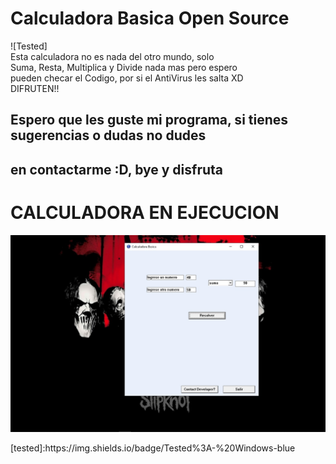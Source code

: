 # Calculadora Basica Open Source
![Tested]
</br>
Esta calculadora no es nada del otro mundo, solo
</br>
Suma, Resta, Multiplica y Divide nada mas pero espero
</br>
pueden checar el Codigo, por si el AntiVirus les salta XD
</br>
DIFRUTEN!!
</br>

Espero que les guste mi programa, si tienes sugerencias o dudas no dudes 
----
en contactarme :D, bye y disfruta
----
# CALCULADORA EN EJECUCION
![Image text](https://github.com/UserM01000/Basic-calculator/blob/main/calcu1.jfif)
<!--->
[tested]:https://img.shields.io/badge/Tested%3A-%20Windows-blue
